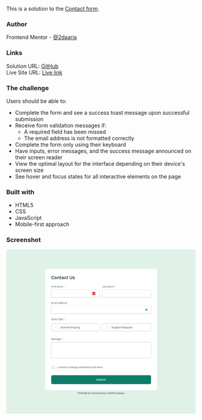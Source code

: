 This is a solution to the [Contact form](https://www.frontendmentor.io/challenges/contact-form--G-hYlqKJj).

### Author
Frontend Mentor - [@2daaria](https://www.frontendmentor.io/profile/2daaria)

### Links
Solution URL: [GitHub](https://github.com/2daaria/Accessible-contact-form)  
Live Site URL: [Live link](https://2daaria.github.io/Accessible-contact-form/)  

### The challenge
Users should be able to:

- Complete the form and see a success toast message upon successful submission  
- Receive form validation messages if:  
  - A required field has been missed  
  - The email address is not formatted correctly  
- Complete the form only using their keyboard  
- Have inputs, error messages, and the success message announced on their screen reader  
- View the optimal layout for the interface depending on their device's screen size  
- See hover and focus states for all interactive elements on the page

### Built with
- HTML5   
- CSS   
- JavaScript  
- Mobile-first approach  

### Screenshot
<img src="/images/screenshot.png" alt="">